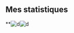 <!--
**Sllmon/Sllmon** is a ✨ _special_ ✨ repository because its `README.md` (this file) appears on your GitHub profile.

Here are some ideas to get you started:

- 🔭 I’m currently working on ...
- 🌱 I’m currently learning ...
- 👯 I’m looking to collaborate on ...
- 🤔 I’m looking for help with ...
- 💬 Ask me about ...
- 📫 How to reach me: ...
- 😄 Pronouns: ...
- ⚡ Fun fact: ...
-->

<h2> Mes statistiques </h2>

**![d](https://github-readme-stats.vercel.app/api/top-langs/?username=Sllmon)![d](https://github-readme-stats.vercel.app/api?username=Sllmon&show_icons=true)         
